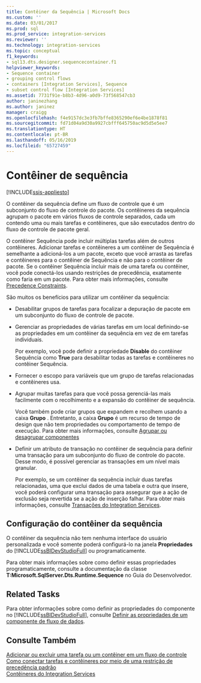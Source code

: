 ```yaml
---
title: Contêiner da Sequência | Microsoft Docs
ms.custom: ''
ms.date: 03/01/2017
ms.prod: sql
ms.prod_service: integration-services
ms.reviewer: ''
ms.technology: integration-services
ms.topic: conceptual
f1_keywords:
- sql13.dts.designer.sequencecontainer.f1
helpviewer_keywords:
- Sequence container
- grouping control flows
- containers [Integration Services], Sequence
- subset control flow [Integration Services]
ms.assetid: 7731f91e-b8b3-4d96-a0d9-73f568547cb3
author: janinezhang
ms.author: janinez
manager: craigg
ms.openlocfilehash: f4e9157dc3e3fb7bffe8365290ef6e4be1878f81
ms.sourcegitcommit: fd71d04a9d30a9927cbfff645750ac9d5d5e5ee7
ms.translationtype: HT
ms.contentlocale: pt-BR
ms.lasthandoff: 05/16/2019
ms.locfileid: "65727459"
---
```

# <a name="sequence-container"></a>Contêiner de sequência

[!INCLUDE[ssis-appliesto](../../includes/ssis-appliesto-ssvrpluslinux-asdb-asdw-xxx.md)]


  O contêiner da sequência define um fluxo de controle que é um subconjunto do fluxo de controle do pacote. Os contêineres da sequência agrupam o pacote em vários fluxos de controle separados, cada um contendo uma ou mais tarefas e contêineres, que são executados dentro do fluxo de controle de pacote geral.  
  
 O contêiner Sequência pode incluir múltiplas tarefas além de outros contêineres. Adicionar tarefas e contêineres a um contêiner de Sequência é semelhante a adicioná-los a um pacote, exceto que você arrasta as tarefas e contêineres para o contêiner de Sequência e não para o contêiner de pacote. Se o contêiner Sequência incluir mais de uma tarefa ou contêiner, você pode conectá-los usando restrições de precedência, exatamente como faria em um pacote. Para obter mais informações, consulte [Precedence Constraints](../../integration-services/control-flow/precedence-constraints.md).  
  
 São muitos os benefícios para utilizar um contêiner da sequência:  
  
-   Desabilitar grupos de tarefas para focalizar a depuração de pacote em um subconjunto do fluxo de controle de pacote.  
  
-   Gerenciar as propriedades de várias tarefas em um local definindo-se as propriedades em um contêiner da sequência em vez de em tarefas individuais.  
  
     Por exemplo, você pode definir a propriedade **Disable** do contêiner Sequência como **True** para desabilitar todas as tarefas e contêineres no contêiner Sequência.  
  
-   Fornecer o escopo para variáveis que um grupo de tarefas relacionadas e contêineres usa.  
  
-   Agrupar muitas tarefas para que você possa gerenciá-las mais facilmente com o recolhimento e a expansão do contêiner de sequência.  
  
     Você também pode criar grupos que expandem e recolhem usando a caixa **Grupo** . Entretanto, a caixa **Grupo** é um recurso de tempo de design que não tem propriedades ou comportamento de tempo de execução. Para obter mais informações, consulte [Agrupar ou desagrupar componentes](../../integration-services/group-or-ungroup-components.md)  
  
-   Definir um atributo de transação no contêiner de sequência para definir uma transação para um subconjunto do fluxo de controle do pacote. Desse modo, é possível gerenciar as transações em um nível mais granular.  
  
     Por exemplo, se um contêiner da sequência incluir duas tarefas relacionadas, uma que exclui dados de uma tabela e outra que insere, você poderá configurar uma transação para assegurar que a ação de exclusão seja revertida se a ação de inserção falhar. Para obter mais informações, consulte [Transações do Integration Services](../../integration-services/integration-services-transactions.md).  
  
## <a name="configuration-of-the-sequence-container"></a>Configuração do contêiner da sequência  
 O contêiner da sequência não tem nenhuma interface do usuário personalizada e você somente poderá configurá-lo na janela **Propriedades** do [!INCLUDE[ssBIDevStudioFull](../../includes/ssbidevstudiofull-md.md)] ou programaticamente.  
  
 Para obter mais informações sobre como definir essas propriedades programaticamente, consulte a documentação da classe **T:Microsoft.SqlServer.Dts.Runtime.Sequence** no Guia do Desenvolvedor.  
  
## <a name="related-tasks"></a>Related Tasks  
 Para obter informações sobre como definir as propriedades do componente no [!INCLUDE[ssBIDevStudioFull](../../includes/ssbidevstudiofull-md.md)], consulte [Definir as propriedades de um componente de fluxo de dados](https://msdn.microsoft.com/library/52d47ca4-fb8c-493d-8b2b-48bb269f859b).  
  
## <a name="see-also"></a>Consulte Também  
 [Adicionar ou excluir uma tarefa ou um contêiner em um fluxo de controle](../../integration-services/control-flow/add-or-delete-a-task-or-a-container-in-a-control-flow.md)   
 [Como conectar tarefas e contêineres por meio de uma restrição de precedência padrão](https://msdn.microsoft.com/library/8f31f15f-98ff-4c35-b41f-8b8cfd148d75)   
 [Contêineres do Integration Services](../../integration-services/control-flow/integration-services-containers.md)  
  
  

